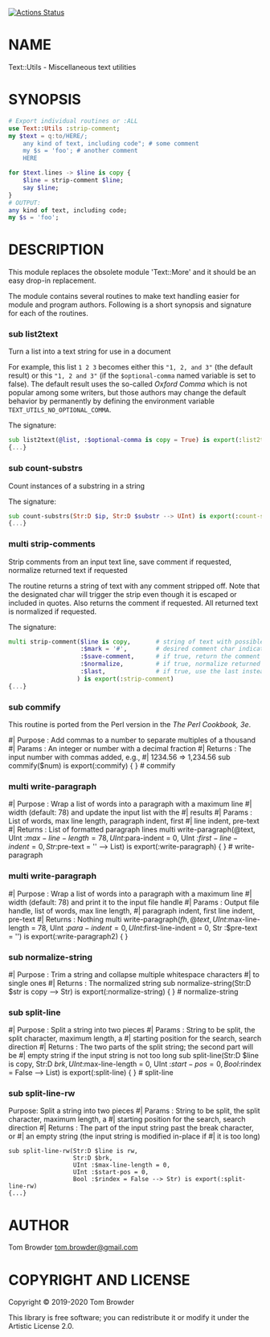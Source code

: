 [![Actions Status](https://github.com/tbrowder/Text-Utils/workflows/test/badge.svg)](https://github.com/tbrowder/Text-Utils/actions)

NAME
====

Text::Utils - Miscellaneous text utilities

SYNOPSIS
========

```Raku
# Export individual routines or :ALL
use Text::Utils :strip-comment;
my $text = q:to/HERE/;
    any kind of text, including code"; # some comment
    my $s = 'foo'; # another comment
    HERE

for $text.lines -> $line is copy {
    $line = strip-comment $line;
    say $line;
}
# OUTPUT:
any kind of text, including code;
my $s = 'foo';
```

DESCRIPTION
===========

This module replaces the obsolete module 'Text::More' and it should be an easy drop-in replacement.

The module contains several routines to make text handling easier for module and program authors. Following is a short synopsis and signature for each of the routines.

### sub list2text

Turn a list into a text string for use in a document

For example, this list `1 2 3` becomes either this `"1, 2, and 3"` (the default result) or this `"1, 2 and 3"` (if the `$optional-comma` named variable is set to false). The default result uses the so-called *Oxford Comma* which is not popular among some writers, but those authors may change the default behavior by permanently by defining the environment variable `TEXT_UTILS_NO_OPTIONAL_COMMA`.

The signature:

```Raku
sub list2text(@list, :$optional-comma is copy = True) is export(:list2text) 
{...}
```

### sub count-substrs

Count instances of a substring in a string

The signature:

```Raku
sub count-substrs(Str:D $ip, Str:D $substr --> UInt) is export(:count-substrs) 
{...}
```

### multi strip-comments

Strip comments from an input text line, save comment if requested, normalize returned text if requested

The routine returns a string of text with any comment stripped off. Note that the designated char will trigger the strip even though it is escaped or included in quotes. Also returns the comment if requested. All returned text is normalized if requested.

The signature:

```Raku
multi strip-comment($line is copy,       # string of text with possible comment
                    :$mark = '#',        # desired comment char indicator
                    :$save-comment,      # if true, return the comment
                    :$normalize,         # if true, normalize returned strings
                    :$last,              # if true, use the last instead of first comment char
                   ) is export(:strip-comment) 
{...}
```

### sub commify

This routine is ported from the Perl version in the *The Perl Cookbook, 3e*.

#| Purpose : Add commas to a number to separate multiples of a thousand #| Params : An integer or number with a decimal fraction #| Returns : The input number with commas added, e.g., #| 1234.56 => 1,234.56 sub commify($num) is export(:commify) { } # commify

### multi write-paragraph

#| Purpose : Wrap a list of words into a paragraph with a maximum line #| width (default: 78) and update the input list with the #| results #| Params : List of words, max line length, paragraph indent, first #| line indent, pre-text #| Returns : List of formatted paragraph lines multi write-paragraph(@text, UInt :$max-line-length = 78, UInt :$para-indent = 0, UInt :$first-line-indent = 0, Str :$pre-text = '' --> List) is export(:write-paragraph) { } # write-paragraph

### multi write-paragraph

#| Purpose : Wrap a list of words into a paragraph with a maximum line #| width (default: 78) and print it to the input file handle #| Params : Output file handle, list of words, max line length, #| paragraph indent, first line indent, pre-text #| Returns : Nothing multi write-paragraph($fh, @text, UInt :$max-line-length = 78, UInt :$para-indent = 0, UInt :$first-line-indent = 0, Str :$pre-text = '') is export(:write-paragraph2) { }

### sub normalize-string

#| Purpose : Trim a string and collapse multiple whitespace characters #| to single ones #| Returns : The normalized string sub normalize-string(Str:D $str is copy --> Str) is export(:normalize-string) { } # normalize-string

### sub split-line

#| Purpose : Split a string into two pieces #| Params : String to be split, the split character, maximum length, a #| starting position for the search, search direction #| Returns : The two parts of the split string; the second part will be #| empty string if the input string is not too long sub split-line(Str:D $line is copy, Str:D $brk, UInt :$max-line-length = 0, UInt :$start-pos = 0, Bool :$rindex = False --> List) is export(:split-line) { } # split-line

### sub split-line-rw

Purpose: Split a string into two pieces #| Params : String to be split, the split character, maximum length, a #| starting position for the search, search direction #| Returns : The part of the input string past the break character, or #| an empty string (the input string is modified in-place if #| it is too long)

    sub split-line-rw(Str:D $line is rw, 
                      Str:D $brk, 
                      UInt :$max-line-length = 0,
                      UInt :$start-pos = 0, 
                      Bool :$rindex = False --> Str) is export(:split-line-rw) 
    {...}

AUTHOR
======

Tom Browder <tom.browder@gmail.com>

COPYRIGHT AND LICENSE
=====================

Copyright &#x00A9; 2019-2020 Tom Browder

This library is free software; you can redistribute it or modify it under the Artistic License 2.0.

